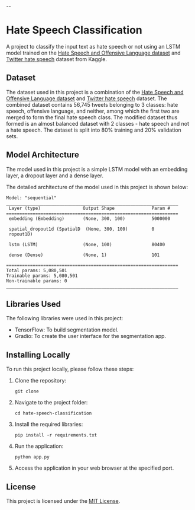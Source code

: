 --

# Hate Speech Classification

A project to classify the input text as hate speech or not using an LSTM model trained on the [Hate Speech and Offensive Language dataset](https://www.kaggle.com/mrmorj/hate-speech-and-offensive-language-dataset) and [Twitter hate speech](https://www.kaggle.com/datasets/vkrahul/twitter-hate-speech) dataset from Kaggle.


## Dataset

The dataset used in this project is a combination of the [Hate Speech and Offensive Language dataset](https://www.kaggle.com/mrmorj/hate-speech-and-offensive-language-dataset) and [Twitter hate speech](https://www.kaggle.com/datasets/vkrahul/twitter-hate-speech) dataset. The combined dataset contains 56,745 tweets belonging to 3 classes: hate speech, offensive language, and neither, among which the first two are merged to form the final hate speech class. The modified dataset thus formed is an almost balanced dataset with 2 classes - hate speech and not a hate speech. The dataset is split into 80% training and 20% validation sets.

## Model Architecture

The model used in this project is a simple LSTM model with an embedding layer, a dropout layer and a dense layer.

The detailed architecture of the model used in this project is shown below:
```
Model: "sequential"
_________________________________________________________________
 Layer (type)                Output Shape              Param #   
=================================================================
 embedding (Embedding)       (None, 300, 100)          5000000   
                                                                 
 spatial_dropout1d (SpatialD  (None, 300, 100)         0         
 ropout1D)                                                       
                                                                 
 lstm (LSTM)                 (None, 100)               80400     
                                                                 
 dense (Dense)               (None, 1)                 101       
                                                                 
=================================================================
Total params: 5,080,501
Trainable params: 5,080,501
Non-trainable params: 0
_________________________________________________________________
```

<!-- ## Performance

The model was trained for 10 epochs with a batch size of 64. The training and validation accuracy and loss curves are shown below:  

![Training and validation accuracy](readme_images/accuracy.png)
![Training and validation loss](readme_images/loss.png)

The model achieved an accuracy of 96.5% on the validation set. -->

## Libraries Used

The following libraries were used in this project:

- TensorFlow: To build segmentation model.
- Gradio: To create the user interface for the segmentation app.

## Installing Locally

To run this project locally, please follow these steps:

1. Clone the repository:

   ```
   git clone 
   ```

2. Navigate to the project folder:

   ```
   cd hate-speech-classification
   ```

3. Install the required libraries:

   ```
   pip install -r requirements.txt
   ```

4. Run the application:

   ```
   python app.py
   ```

5. Access the application in your web browser at the specified port.

## License

This project is licensed under the [MIT License](LICENSE).
